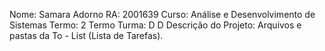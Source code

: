 Nome: Samara Adorno 
RA: 2001639 
Curso: Análise e Desenvolvimento de Sistemas 
Termo: 2 Termo 
Turma: D D
Descrição do Projeto: Arquivos e pastas da To - List (Lista de Tarefas).

